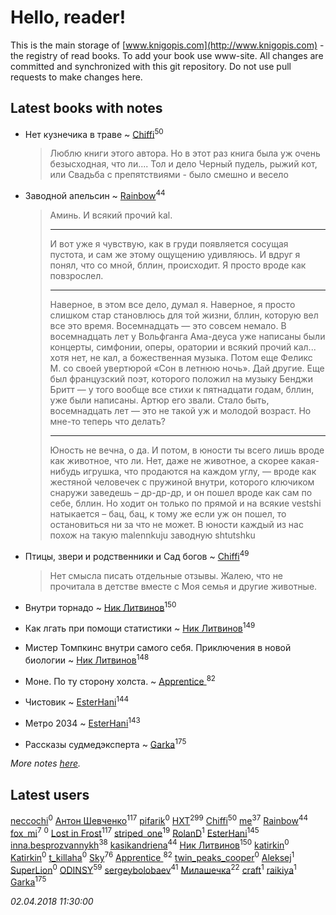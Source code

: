 # Hello, reader!
This is the main storage of [www.knigopis.com](http://www.knigopis.com) - the registry of read books.
To add your book use www-site. All changes are committed and synchronized with this git repository.
Do not use pull requests to make changes here.


## Latest books with notes
* Нет кузнечика в траве ~ [Chiffi](users/105/105831994080785626680-google)<sup>50</sup>
    > Люблю книги этого автора. Но в этот раз книга была уж очень  безысходная,  что ли....
    > Тол и дело Черный пудель, рыжий кот, или Свадьба с препятствиями  - было смешно и весело

* Заводной апельсин ~ [Rainbow](users/109/109787328219839805802-google)<sup>44</sup>
    > Аминь. И всякий прочий kal.
    > ***
    > И вот уже я чувствую, как в груди появляется сосущая пустота, и сам же этому ощущению удивляюсь. И вдруг я понял, что со мной, бллин, происходит. Я просто вроде как повзрослел.
    > ***
    > Наверное, в этом все дело, думал я. Наверное, я просто слишком стар становлюсь для той жизни, бллин, которую вел все это время. Восемнадцать — это совсем немало. В восемнадцать лет у Вольфганга Ама-деуса уже написаны были концерты, симфонии, оперы, оратории и всякий прочий кaл... хотя нет, не кaл, а божественная музыка. Потом еще Феликс М. со своей увертюрой «Сон в летнюю ночь». Дай другие. Еще был французский поэт, которого положил на музыку Бенджи Бритт — у того вообще все стихи к пятнадцати годам, бллин, уже были написаны. Артюр его звали. Стало быть, восемнадцать лет — это не такой уж и молодой возраст. Но мне-то теперь что делать?
    > ***
    > Юность не вечна, о да. И потом, в юности ты всего лишь вроде как животное, что ли. Нет, даже не животное, а скорее какая-нибудь игрушка, что продаются на каждом углу, — вроде как жестяной человечек с пружиной внутри, которого ключиком снаружи заведешь – др-др-др, и он пошел вроде как сам по себе, бллин. Но ходит он только по прямой и на всякие vestshi натыкается – бац, бац, к тому же если уж он пошел, то остановиться ни за что не может. В юности каждый из нас похож на такую malennkuju заводную shtutshku

* Птицы, звери и родственники        и    Сад богов ~ [Chiffi](users/105/105831994080785626680-google)<sup>49</sup>
    > Нет смысла писать отдельные отзывы. Жалею,  что не прочитала в детстве вместе с Моя семья и другие животные.

* Внутри торнадо ~ [Ник Литвинов](users/241/241974816-vkontakte)<sup>150</sup>

* Как лгать при помощи статистики ~ [Ник Литвинов](users/241/241974816-vkontakte)<sup>149</sup>

* Мистер Томпкинс внутри самого себя. Приключения в новой биологии ~ [Ник Литвинов](users/241/241974816-vkontakte)<sup>148</sup>

* Моне. По ту сторону холста. ~ [Apprentice ](users/528/52821952-vkontakte)<sup>82</sup>

* Чистовик ~ [EsterHani](users/305/30558181-vkontakte)<sup>144</sup>

* Метро 2034 ~ [EsterHani](users/305/30558181-vkontakte)<sup>143</sup>

* Рассказы судмедэксперта ~ [Garka](users/115/115753719718250012620-google)<sup>175</sup>


_More notes [here](latest_books_with_notes.md)._


## Latest users
[neccochi](users/667/66767060-vkontakte)<sup>0</sup> 
[Антон Шевченко](users/339/339786161-vkontakte)<sup>117</sup> 
[ pifarik](users/100/100006392211781937215-google)<sup>0</sup> 
[HXT](users/100/100002563462782-facebook)<sup>299</sup> 
[Chiffi](users/105/105831994080785626680-google)<sup>50</sup> 
[me](users/381/381417697-yandex)<sup>37</sup> 
[Rainbow](users/109/109787328219839805802-google)<sup>44</sup> 
[fox_mi](users/220/220022778-vkontakte)<sup>7</sup> 
[](users/115/115826717712507836033-google)<sup>0</sup> 
[Lost in Frost](users/103/103293621948650602575-google)<sup>117</sup> 
[striped_one](users/249/249815548-vkontakte)<sup>19</sup> 
[RolanD](users/174/17491858816989224292-mailru)<sup>1</sup> 
[EsterHani](users/305/30558181-vkontakte)<sup>145</sup> 
[inna.besprozvannykh](users/733/73323849-yandex)<sup>38</sup> 
[kasikandriena](users/152/152488954-vkontakte)<sup>44</sup> 
[Ник Литвинов](users/241/241974816-vkontakte)<sup>150</sup> 
[katirkin](users/104/10432558-vkontakte)<sup>0</sup> 
[Katirkin](users/102/10203861245118662-facebook)<sup>0</sup> 
[t_killaha](users/527/52723738-vkontakte)<sup>0</sup> 
[Sky](users/118/118049897850017649660-google)<sup>76</sup> 
[Apprentice ](users/528/52821952-vkontakte)<sup>82</sup> 
[twin_peaks_cooper](users/160/160781443-vkontakte)<sup>0</sup> 
[Aleksej](users/100/100002659210723-facebook)<sup>1</sup> 
[SuperLion](users/107/107736809531847537707-google)<sup>0</sup> 
[ODINSY](users/100/100978570902186865324-google)<sup>59</sup> 
[sergeybolobaev](users/112/112205967961310617540-google)<sup>41</sup> 
[Милашечка](users/200/200601396-vkontakte)<sup>22</sup> 
[craft](users/109/109631074460726923652-google)<sup>1</sup> 
[raikiya](users/102/102746239851115121741-google)<sup>1</sup> 
[Garka](users/115/115753719718250012620-google)<sup>175</sup> 


_02.04.2018 11:30:00_
